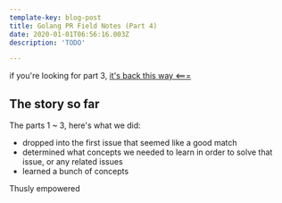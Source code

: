 ```yaml
---
template-key: blog-post
title: Golang PR Field Notes (Part 4)
date: 2020-01-01T06:56:16.003Z
description: 'TODO'

---
```


if you're looking for part 3, [it's back this way <===](https://lynncyrin.me/posts/2019-12-29-golang-pr-field-notes-part-3/)

## The story so far

The parts 1 ~ 3, here's what we did:

- dropped into the first issue that seemed like a good match
- determined what concepts we needed to learn in order to solve that issue, or any related issues
- learned a bunch of concepts

Thusly empowered
